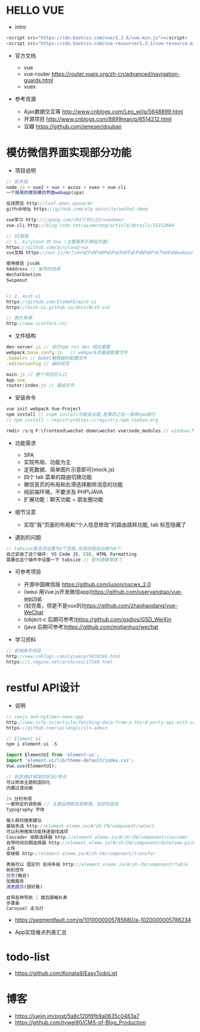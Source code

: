 # HELLO VUE

- intro

```javascript
<script src="https://cdn.bootcss.com/vue/2.2.6/vue.min.js"></script>
<script src="https://cdn.bootcss.com/vue-resource/1.3.1/vue-resource.min.js"></script>
```

- 官方文档

  - vue
  - vue-router <https://router.vuejs.org/zh-cn/advanced/navigation-guards.html>
  - vuex

- 参考资源

  - Ajax数据交互等 <http://www.cnblogs.com/Leo_wl/p/5648899.html>
  - 开源项目 <http://www.cnblogs.com/8899man/p/6514212.html>
  - 豆瓣 <https://github.com/jeneser/douban>

# 模仿微信界面实现部分功能

- 项目说明

```js
// 技术栈
node.js + vue2 + vux + axios + vuex + vue-cli
一个简易的微信模仿界面webapp(spa)

在线预览 http://leaf.qmen.space/#/
github地址 https://github.com/alg-security/wechat-demo

vue学习 http://jspang.com/2017/05/22/vuedemo/
vue-cli http://blog.csdn.net/wisewrong/article/details/55212684

// UI框架
// 1. Airyland 的 Vux (主要服务于微信页面)
https://github.com/airyland/vux
vux文档 https://vux.li/#/?id=%E5%AE%89%E8%A3%85%E4%BD%BF%E7%94%A8webpack

使用微信 jssdk
XAddress // 省市的选择
WechatEmotion
Swipeout


// 2. mint-ui
https://github.com/ElemeFE/mint-ui
https://mint-ui.github.io/docs/#/zh-cn2

// 图片来源
http://www.iconfont.cn/
```

- 文件结构

```js
dev-server.js // 运行npm run dev 相当重要
webpack.base.confg.js   // webpack的基础配置文件
.babelrc // Babel解释器的配置文件
.editorconfig // 编码规范

main.js // 整个项目的入口
App.vue
router/index.js // 路由文件
```

- 安装命令

```js
vue init webpack Vue-Project
npm install // cnpm install可能会出错,配置好之后一直用npm就行
// npm install --registry=https://registry.npm.taobao.org

rmdir /s/q F:\frontend\wechat-demo\wechat-vue\node_modules // windows下移除node_modules的一种方法
```

- 功能需求
  - SPA
  - 实现布局、功能为主
  - 定死数据、简单图片示意即可(mock.js)
  - 四个 tab 菜单的路由切换功能
  - 微信首页的布局和右滑选择删除消息的功能
  - 纯前端环境，不要涉及 PHP\JAVA
  - 扩展功能：聊天功能 + 朋友圈功能

- 细节注意
  - 实现“我”页面的布局和“个人信息修改”的路由跳转功能, tab 标签隐藏了

- 遇到的问题

```js
// tabsize首选项设置为2个空格,但保存就自动缩为4个
自己安装了这个插件: VS Code JS, CSS, HTML Formatting
需要在这个插件中设置一下 tabsize // 暂时直接禁用了
```

- 可参考项目
  - 开源中国微信版 https://github.com/iuoon/oscwx_2.0
  - (weui 用Vue.js开发微信app)https://github.com/useryangtao/vue-wechat
  - (较完善，但是不是vux的)https://github.com/zhaohaodang/vue-WeChat
  - (object-c 后期可参考)https://github.com/gsdios/GSD_WeiXin
  - (java 后期可参考)https://github.com/motianhuo/wechat

- 学习资料

```js
// 前端练手项目
http://www.cnblogs.com/CyLee/p/5830186.html
https://i.cmgine.net/archives/17160.html
```

# restful API设计

- 说明

```javascript
// vuejs-and-nytimes-news-app
http://www.zcfy.cc/article/fetching-data-from-a-third-party-api-with-vue-js-and-axios-mdash-sitepoint-2706.html
https://github.com/sailengsi/sls-admin

// Element UI
npm i element-ui -S

import ElementUI from 'element-ui';
import 'element-ui/lib/theme-default/index.css';
Vue.use(ElementUI);

// 较其他UI框架的区别/特点
可以修改主题和国际化
内置过渡动画

24 分栏布局
一套特定的调色板 // 主要品牌颜色是鲜艳、友好的蓝色
Typography 字体

输入框的搜索建议
基础多选 http://element.eleme.io/#/zh-CN/component/select
可以利用搜索功能快速查找选项
Cascader 级联选择器 http://element.eleme.io/#/zh-CN/component/cascader
自带时间日期选择器 http://element.eleme.io/#/zh-CN/component/datetime-picker
上传
穿梭框 http://element.eleme.io/#/zh-CN/component/transfer

表格可以 固定列 支持多级 http://element.eleme.io/#/zh-CN/component/table
树形控件
分页(略丑)
加载服务
消息提示(很好看)

自带各种导航 | 面包屑略朴素
步骤条
Carousel 走马灯
```

- <https://segmentfault.com/q/1010000005785680/a-1020000005786234>

- App实现难点列表汇总

# todo-list
 
- https://github.com/Konata9/EasyTodoList
    
# 博客

- https://juejin.im/post/5a8c120f6fb9a0635c0483a7
- https://github.com/tywei90/CMS-of-Blog_Production

